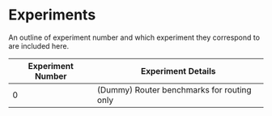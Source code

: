 # Experiments
An outline of experiment number and which experiment they correspond to are included here.

| Experiment Number | Experiment Details                                      |
|-------------------|--------------------------------------------------------|
| 0                 | (Dummy) Router benchmarks for routing only      |